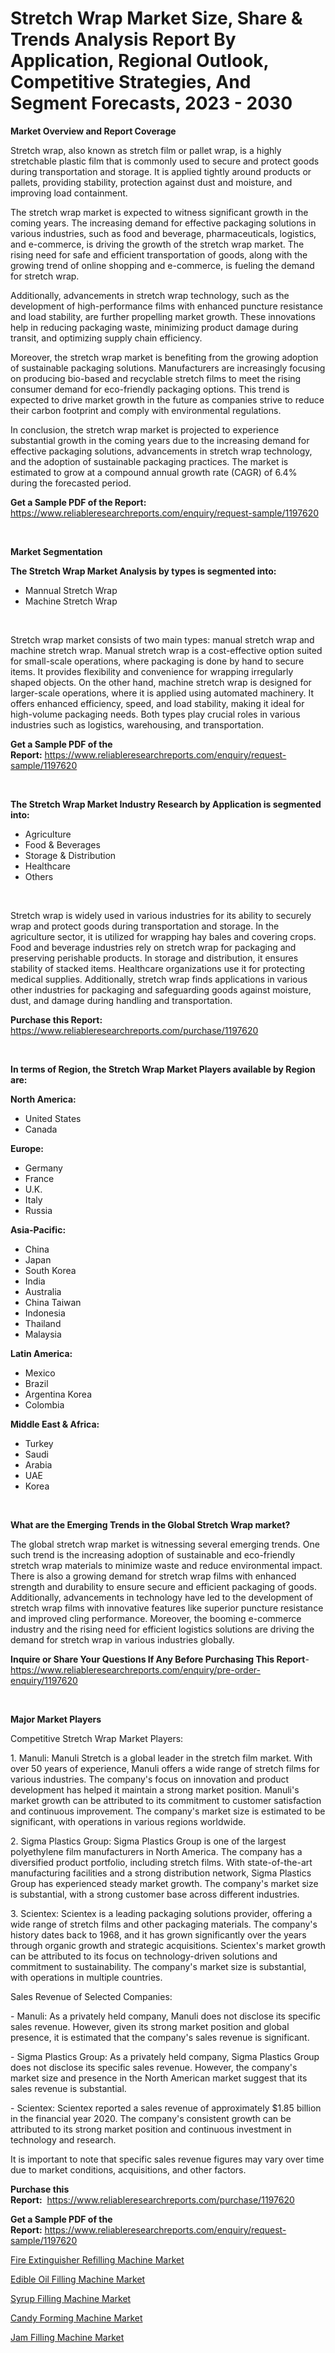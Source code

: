 <p><h1>Stretch Wrap Market Size, Share & Trends Analysis Report By Application, Regional Outlook, Competitive Strategies, And Segment Forecasts, 2023 - 2030</h1></p><p><strong>Market Overview and Report Coverage</strong></p>
<p><p>Stretch wrap, also known as stretch film or pallet wrap, is a highly stretchable plastic film that is commonly used to secure and protect goods during transportation and storage. It is applied tightly around products or pallets, providing stability, protection against dust and moisture, and improving load containment.</p><p>The stretch wrap market is expected to witness significant growth in the coming years. The increasing demand for effective packaging solutions in various industries, such as food and beverage, pharmaceuticals, logistics, and e-commerce, is driving the growth of the stretch wrap market. The rising need for safe and efficient transportation of goods, along with the growing trend of online shopping and e-commerce, is fueling the demand for stretch wrap.</p><p>Additionally, advancements in stretch wrap technology, such as the development of high-performance films with enhanced puncture resistance and load stability, are further propelling market growth. These innovations help in reducing packaging waste, minimizing product damage during transit, and optimizing supply chain efficiency.</p><p>Moreover, the stretch wrap market is benefiting from the growing adoption of sustainable packaging solutions. Manufacturers are increasingly focusing on producing bio-based and recyclable stretch films to meet the rising consumer demand for eco-friendly packaging options. This trend is expected to drive market growth in the future as companies strive to reduce their carbon footprint and comply with environmental regulations.</p><p>In conclusion, the stretch wrap market is projected to experience substantial growth in the coming years due to the increasing demand for effective packaging solutions, advancements in stretch wrap technology, and the adoption of sustainable packaging practices. The market is estimated to grow at a compound annual growth rate (CAGR) of 6.4% during the forecasted period.</p></p>
<p><strong>Get a Sample PDF of the Report:</strong> <a href="https://www.reliableresearchreports.com/enquiry/request-sample/1197620">https://www.reliableresearchreports.com/enquiry/request-sample/1197620</a></p>
<p>&nbsp;</p>
<p><strong>Market Segmentation</strong></p>
<p><strong>The Stretch Wrap Market Analysis by types is segmented into:</strong></p>
<p><ul><li>Mannual Stretch Wrap</li><li>Machine Stretch Wrap</li></ul></p>
<p>&nbsp;</p>
<p><p>Stretch wrap market consists of two main types: manual stretch wrap and machine stretch wrap. Manual stretch wrap is a cost-effective option suited for small-scale operations, where packaging is done by hand to secure items. It provides flexibility and convenience for wrapping irregularly shaped objects. On the other hand, machine stretch wrap is designed for larger-scale operations, where it is applied using automated machinery. It offers enhanced efficiency, speed, and load stability, making it ideal for high-volume packaging needs. Both types play crucial roles in various industries such as logistics, warehousing, and transportation.</p></p>
<p><strong>Get a Sample PDF of the Report:</strong>&nbsp;<a href="https://www.reliableresearchreports.com/enquiry/request-sample/1197620">https://www.reliableresearchreports.com/enquiry/request-sample/1197620</a></p>
<p>&nbsp;</p>
<p><strong>The Stretch Wrap Market Industry Research by Application is segmented into:</strong></p>
<p><ul><li>Agriculture</li><li>Food & Beverages</li><li>Storage & Distribution</li><li>Healthcare</li><li>Others</li></ul></p>
<p>&nbsp;</p>
<p><p>Stretch wrap is widely used in various industries for its ability to securely wrap and protect goods during transportation and storage. In the agriculture sector, it is utilized for wrapping hay bales and covering crops. Food and beverage industries rely on stretch wrap for packaging and preserving perishable products. In storage and distribution, it ensures stability of stacked items. Healthcare organizations use it for protecting medical supplies. Additionally, stretch wrap finds applications in various other industries for packaging and safeguarding goods against moisture, dust, and damage during handling and transportation.</p></p>
<p><strong>Purchase this Report:</strong>&nbsp; <a href="https://www.reliableresearchreports.com/purchase/1197620">https://www.reliableresearchreports.com/purchase/1197620</a></p>
<p>&nbsp;</p>
<p><strong>In terms of Region, the Stretch Wrap Market Players available by Region are:</strong></p>
<p>
    <p> <strong> North America: </strong>
        <ul>
            <li>United States</li>
            <li>Canada</li>
        </ul>
        </p> 
    <p> <strong> Europe: </strong>
        <ul>
            <li>Germany</li>
            <li>France</li>
            <li>U.K.</li>
            <li>Italy</li>
            <li>Russia</li>
        </ul>
        </p> 
    <p> <strong> Asia-Pacific: </strong>
        <ul>
            <li>China</li>
            <li>Japan</li>
            <li>South Korea</li>
            <li>India</li>
            <li>Australia</li>
            <li>China Taiwan</li>
            <li>Indonesia</li>
            <li>Thailand</li>
            <li>Malaysia</li>
        </ul>
        </p> 
    <p> <strong> Latin America: </strong>
        <ul>
            <li>Mexico</li>
            <li>Brazil</li>
            <li>Argentina Korea</li>
            <li>Colombia</li>
        </ul>
        </p> 
    <p> <strong> Middle East & Africa: </strong>
        <ul>
            <li>Turkey</li>
            <li>Saudi</li>
            <li>Arabia</li>
            <li>UAE</li>
            <li>Korea</li>
        </ul>
    </p>
    </p>
<p>&nbsp;</p>
<p><strong>What are the Emerging Trends in the Global Stretch Wrap market?</strong></p>
<p><p>The global stretch wrap market is witnessing several emerging trends. One such trend is the increasing adoption of sustainable and eco-friendly stretch wrap materials to minimize waste and reduce environmental impact. There is also a growing demand for stretch wrap films with enhanced strength and durability to ensure secure and efficient packaging of goods. Additionally, advancements in technology have led to the development of stretch wrap films with innovative features like superior puncture resistance and improved cling performance. Moreover, the booming e-commerce industry and the rising need for efficient logistics solutions are driving the demand for stretch wrap in various industries globally.</p></p>
<p><strong>Inquire or Share Your Questions If Any Before Purchasing This Report</strong>- <a href="https://www.reliableresearchreports.com/enquiry/pre-order-enquiry/1197620">https://www.reliableresearchreports.com/enquiry/pre-order-enquiry/1197620</a></p>
<p>&nbsp;</p>
<p><strong>Major Market Players</strong></p>
<p><p>Competitive Stretch Wrap Market Players:</p><p>1. Manuli: Manuli Stretch is a global leader in the stretch film market. With over 50 years of experience, Manuli offers a wide range of stretch films for various industries. The company's focus on innovation and product development has helped it maintain a strong market position. Manuli's market growth can be attributed to its commitment to customer satisfaction and continuous improvement. The company's market size is estimated to be significant, with operations in various regions worldwide.</p><p>2. Sigma Plastics Group: Sigma Plastics Group is one of the largest polyethylene film manufacturers in North America. The company has a diversified product portfolio, including stretch films. With state-of-the-art manufacturing facilities and a strong distribution network, Sigma Plastics Group has experienced steady market growth. The company's market size is substantial, with a strong customer base across different industries.</p><p>3. Scientex: Scientex is a leading packaging solutions provider, offering a wide range of stretch films and other packaging materials. The company's history dates back to 1968, and it has grown significantly over the years through organic growth and strategic acquisitions. Scientex's market growth can be attributed to its focus on technology-driven solutions and commitment to sustainability. The company's market size is substantial, with operations in multiple countries.</p><p>Sales Revenue of Selected Companies:</p><p>- Manuli: As a privately held company, Manuli does not disclose its specific sales revenue. However, given its strong market position and global presence, it is estimated that the company's sales revenue is significant.</p><p>- Sigma Plastics Group: As a privately held company, Sigma Plastics Group does not disclose its specific sales revenue. However, the company's market size and presence in the North American market suggest that its sales revenue is substantial.</p><p>- Scientex: Scientex reported a sales revenue of approximately $1.85 billion in the financial year 2020. The company's consistent growth can be attributed to its strong market position and continuous investment in technology and research.</p><p>It is important to note that specific sales revenue figures may vary over time due to market conditions, acquisitions, and other factors.</p></p>
<p><strong>Purchase this Report:</strong>&nbsp;&nbsp;<a href="https://www.reliableresearchreports.com/purchase/1197620">https://www.reliableresearchreports.com/purchase/1197620</a></p>
<p></p>
<p><strong>Get a Sample PDF of the Report:</strong>&nbsp;<a href="https://www.reliableresearchreports.com/enquiry/request-sample/1197620">https://www.reliableresearchreports.com/enquiry/request-sample/1197620</a></p>
<p><p><a href="https://medium.com/@minnieebert2827/fire-extinguisher-refilling-machine-market-trends-forecast-and-competitive-analysis-to-2030-a0f436e56493">Fire Extinguisher Refilling Machine Market</a></p><p><a href="https://medium.com/@dioncollins8227/edible-oil-filling-machine-market-insights-into-market-cagr-market-trends-and-growth-strategies-bc07b342ab16">Edible Oil Filling Machine Market</a></p><p><a href="https://medium.com/@entelabrahimi1961/decoding-syrup-filling-machine-market-metrics-market-share-trends-and-growth-patterns-0e869055144a">Syrup Filling Machine Market</a></p><p><a href="https://medium.com/@deannakling2927/candy-forming-machine-market-size-and-market-trends-complete-industry-overview-2023-to-2030-2035fdf9a9d0">Candy Forming Machine Market</a></p><p><a href="https://medium.com/@caleighhane2777/analyzing-jam-filling-machine-market-global-industry-perspective-and-forecast-2023-to-2030-ccf4c29d88ae">Jam Filling Machine Market</a></p></p>